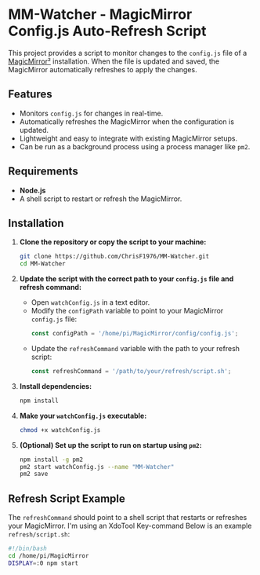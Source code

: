 # MM-Watcher - MagicMirror Config.js Auto-Refresh Script

This project provides a script to monitor changes to the `config.js` file of a [MagicMirror²](https://magicmirror.builders/) installation. When the file is updated and saved, the MagicMirror automatically refreshes to apply the changes.

## Features
- Monitors `config.js` for changes in real-time.
- Automatically refreshes the MagicMirror when the configuration is updated.
- Lightweight and easy to integrate with existing MagicMirror setups.
- Can be run as a background process using a process manager like `pm2`.

## Requirements
- **Node.js**
- A shell script to restart or refresh the MagicMirror.

## Installation

1. **Clone the repository or copy the script to your machine:**
    ```bash
    git clone https://github.com/ChrisF1976/MM-Watcher.git
    cd MM-Watcher
    ```

2. **Update the script with the correct path to your `config.js` file and refresh command:**
   - Open `watchConfig.js` in a text editor.
   - Modify the `configPath` variable to point to your MagicMirror `config.js` file:
     ```javascript
     const configPath = '/home/pi/MagicMirror/config/config.js';
     ```
   - Update the `refreshCommand` variable with the path to your refresh script:
     ```javascript
     const refreshCommand = '/path/to/your/refresh/script.sh';
     ```

3. **Install dependencies:**
    ```bash
    npm install
    ```

4. **Make your `watchConfig.js` executable:**
    ```bash
    chmod +x watchConfig.js
    ```

5. **(Optional) Set up the script to run on startup using `pm2`:**
    ```bash
    npm install -g pm2
    pm2 start watchConfig.js --name "MM-Watcher"
    pm2 save
    ```

## Refresh Script Example
The `refreshCommand` should point to a shell script that restarts or refreshes your MagicMirror. 
I'm using an XdoTool Key-command
Below is an example `refresh/script.sh`:

```bash
#!/bin/bash
cd /home/pi/MagicMirror
DISPLAY=:0 npm start
```

